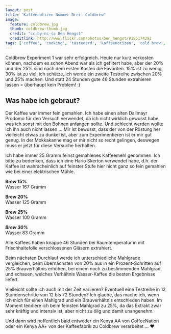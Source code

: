 ```yaml
---
layout: post
title: "Kaffeenotizen Nummer Drei: Coldbrew"
image:
  feature: coldbrew.jpg
  thumb: coldbrew-thumb.jpg
  credit: "cc-by-nc-sa Ben Hengst"
  creditlink: http://www.flickr.com/photos/ben_hengst/9185174392
tags: ['coffee', 'cooking', 'tastenerd', 'kaffeenotizen', 'cold brew', 'french press', 'hario', 'skerton']
---
```


Coldbrew Experiment 1 war sehr erfolgreich. Heute nur kurz verkosten können, nachdem es schon Abend war als ich gefiltert habe, aber der 20% und der 25% sind nach dem ersten Kosten die Favoriten. 15% ist zu wenig, 30% ist zu viel, ich schätze, ich werde ein zweite Testreihe zwischen 20% und 25% machen. Und statt 24 Stunden gute 46 Stunden extrahieren lassen = überhaupt kein Problem! :)

## Was habe ich gebraut?

Der Kaffee war immer fein gemahlen. Ich habe einen alten Dallmayr Prodomo für den Versuch verwendet, da ich nicht wirklich gewusst habe, was ich sonst mit den Bohnen anfangen sollte. Und schlecht werden wollte ich ihn auch nicht lassen … Mir ist bewusst, dass der von der Röstung her vielleicht etwas zu dunkel ist, aber zum Experimentieren ist er mir gut genug. In der Mokkakanne mag er mir nicht so recht gelingen, deswegen muss er jetzt für diese Versuche herhalten.

Ich habe immer 25 Gramm feinst gemahlenes Kaffeemehl genommen. Ich bitte zu bedenken, dass ich eine Hario Skerton verwendet habe, d.h. der Kaffee ist wahrscheinlich auf feinster Stufe hier nicht ganz so fein gemahlen wie bei einer elektrischen Mühle.

**Brew 15%**  
Wasser 167 Gramm

**Brew 20%**  
Wasser 125 Gramm

**Brew 25%**    
Wasser 100 Gramm

***Brew 30%***  
Wasser 83 Gramm

Alle Kaffees haben knappe 46 Stunden bei Raumtemperatur in mit Frischhaltefolie verschlossenen Gläsern extrahiert.

Beim nächsten Durchlauf werde ich unterschiedliche Mahlgrade vergleichen, beim übernächsten von 20% aus in ein Prozent-Schritten auf 25% Brauverhältnis erhöhen, bei einem noch zu bestimmenden Mahlgrad, und schauen, welches Verhältnis Wasser-Kaffee die besten Ergebnisse liefert.

Vielleicht sollte ich auch mit der Zeit variieren? Eventuell eine Testreihe in 12 Stundenschritte von 12 bis 72 Stunden? Ich glaube, das mache ich, wenn ich mich für einen Mahlgrad und ein Brauverhältnis entschieden haben. Im Moment tendiere ich beim feinsten Mahlgrad zu 25%, da das Extrakt zwar sehr kräftig und intensiv ist, aber nicht zu ölig und damit unangenehm.

Und dann wird hoffentlich bald entweder ein Kenya AA von CoffeeNation oder ein Kenya AA+ von der Kaffeefabrik zu Coldbrew verarbeitet … ♥